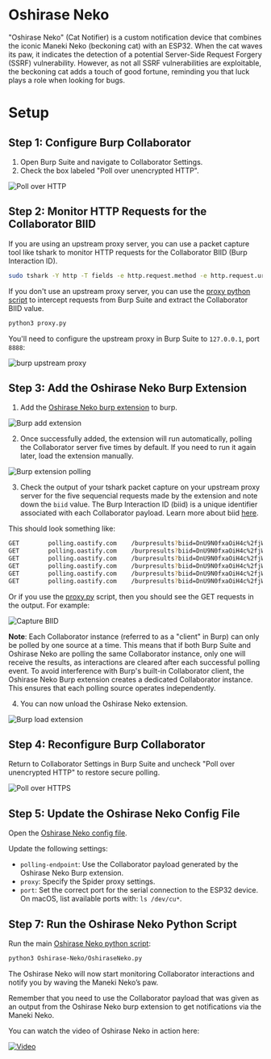 # Oshirase Neko

"Oshirase Neko" (Cat Notifier) is a custom notification device that combines the iconic Maneki Neko (beckoning cat) with an ESP32. When the cat waves its paw, it indicates the detection of a potential Server-Side Request Forgery (SSRF) vulnerability. However, as not all SSRF vulnerabilities are exploitable, the beckoning cat adds a touch of good fortune, reminding you that luck plays a role when looking for bugs.

# Setup

## Step 1: Configure Burp Collaborator

1. Open Burp Suite and navigate to Collaborator Settings.
2. Check the box labeled "Poll over unencrypted HTTP".

![Poll over HTTP](images/poll-over-http.png)


## Step 2: Monitor HTTP Requests for the Collaborator BIID

If you are using an upstream proxy server, you can use a packet capture tool like tshark to monitor HTTP requests for the Collaborator BIID (Burp Interaction ID).

```bash
sudo tshark -Y http -T fields -e http.request.method -e http.request.uri -e http.host -e http.request.uri
```

If you don't use an upstream proxy server, you can use the [proxy python script](/Oshirase-Neko/misc/proxy.py) to intercept requests from Burp Suite and extract the Collaborator BIID value. 

```bash
python3 proxy.py
```

You'll need to configure the upstream proxy in Burp Suite to `127.0.0.1`, port `8888`: 

![burp upstream proxy](images/burp-upstream-proxy.png)


## Step 3: Add the Oshirase Neko Burp Extension

1. Add the [Oshirase Neko burp extension](/Oshirase-Neko/burp-extension/main.py) to burp.

![Burp add extension](images/burp-add-extension.png)

2. Once successfully added, the extension will run automatically, polling the Collaborator server five times by default. If you need to run it again later, load the extension manually.

![Burp extension polling](images/burp-extension-polling.png)

3. Check the output of your tshark packet capture on your upstream proxy server for the five sequencial requests made by the extension and note down the `biid` value. The Burp Interaction ID (biid) is a unique identifier associated with each Collaborator payload. Learn more about biid [here](https://www.richardosgood.com/posts/burp-suite-collaborator-recovery/). 

This should look something like:

```bash
GET        polling.oastify.com    /burpresults?biid=DnU9N0fxaOiH4c%2fjWJhAE5ILBGSyzdeKNKZnlBXodTg%3d
GET        polling.oastify.com    /burpresults?biid=DnU9N0fxaOiH4c%2fjWJhAE5ILBGSyzdeKNKZnlBXodTg%3d
GET        polling.oastify.com    /burpresults?biid=DnU9N0fxaOiH4c%2fjWJhAE5ILBGSyzdeKNKZnlBXodTg%3d
GET        polling.oastify.com    /burpresults?biid=DnU9N0fxaOiH4c%2fjWJhAE5ILBGSyzdeKNKZnlBXodTg%3d
GET        polling.oastify.com    /burpresults?biid=DnU9N0fxaOiH4c%2fjWJhAE5ILBGSyzdeKNKZnlBXodTg%3d
GET        polling.oastify.com    /burpresults?biid=DnU9N0fxaOiH4c%2fjWJhAE5ILBGSyzdeKNKZnlBXodTg%3d
```

Or if you use the [proxy.py](/Oshirase-Neko/misc/proxy.py) script, then you should see the GET requests in the output. For example:

![Capture BIID](images/capture-biid.png)

**Note**: Each Collaborator instance (referred to as a "client" in Burp) can only be polled by one source at a time. This means that if both Burp Suite and Oshirase Neko are polling the same Collaborator instance, only one will receive the results, as interactions are cleared after each successful polling event. To avoid interference with Burp's built-in Collaborator client, the Oshirase Neko Burp extension creates a dedicated Collaborator instance. This ensures that each polling source operates independently.

4. You can now unload the Oshirase Neko extension.

![Burp load extension](images/burp-extension-unload.png)


## Step 4: Reconfigure Burp Collaborator

Return to Collaborator Settings in Burp Suite and uncheck "Poll over unencrypted HTTP" to restore secure polling.

![Poll over HTTPS](images/poll-over-https.png)


## Step 5: Update the Oshirase Neko Config File

Open the [Oshirase Neko config file](/Oshirase-Neko/config.ini).

Update the following settings:

- `polling-endpoint`: Use the Collaborator payload generated by the Oshirase Neko Burp extension.
- `proxy`: Specify the Spider proxy settings.
- `port`: Set the correct port for the serial connection to the ESP32 device. On macOS, list available ports with: `ls /dev/cu*`.


## Step 7: Run the Oshirase Neko Python Script

Run the main [Oshirase Neko python script](/Oshirase-Neko/OshiraseNeko.py):

```bash
python3 Oshirase-Neko/OshiraseNeko.py
```

The Oshirase Neko will now start monitoring Collaborator interactions and notify you by waving the Maneki Neko’s paw.

Remember that you need to use the Collaborator payload that was given as an output from the Oshirase Neko burp extension to get notifications via the Maneki Neko.

You can watch the video of Oshirase Neko in action here: 

[![Video](https://img.youtube.com/vi/eBev7EduBZg/0.jpg)]([https://www.youtube.com/watch?v=VIDEO_ID](https://www.youtube.com/watch?v=eBev7EduBZg))

